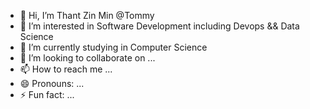 - 👋 Hi, I’m Thant Zin Min @Tommy
- 👀 I’m interested in Software Development including Devops && Data Science
- 🌱 I’m currently studying in Computer Science
- 💞️ I’m looking to collaborate on ...
- 📫 How to reach me ...
- 😄 Pronouns: ...
- ⚡ Fun fact: ...

<!---
Tommyzizii/Tommyzizii is a ✨ special ✨ repository because its `README.md` (this file) appears on your GitHub profile.
You can click the Preview link to take a look at your changes.
--->
